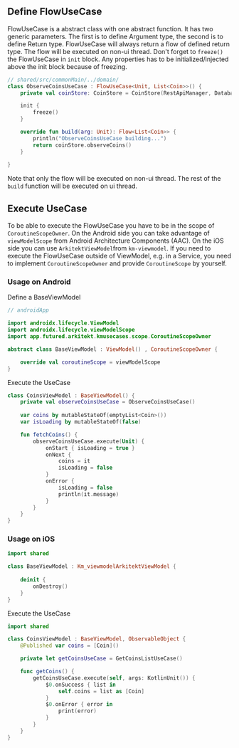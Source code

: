 ## Define FlowUseCase

FlowUseCase is a abstract class with one abstract function. It has two generic parameters. The first is to define
Argument type, the second is to define Return type. FlowUseCase will always return a flow of defined return type.
The flow will be executed on non-ui thread. Don't forget to `freeze()` the FlowUseCase in `init` block.
Any properties has to be initialized/injected above the init block because of freezing.

```kotlin
// shared/src/commonMain/../domain/
class ObserveCoinsUseCase : FlowUseCase<Unit, List<Coin>>() {
    private val coinStore: CoinStore = CoinStore(RestApiManager, DatabaseManager)

    init {
        freeze()
    }

    override fun build(arg: Unit): Flow<List<Coin>> {
        println("ObserveCoinsUseCase building...")
        return coinStore.observeCoins()
    }
        
}
```

Note that only the flow will be executed on non-ui thread. The rest of the `build` function will be executed on ui thread.

## Execute UseCase

To be able to execute the FlowUseCase you have to be in the scope of `CoroutineScopeOwner`. On the Android side
you can take advantage of `viewModelScope` from Android Architecture Components (AAC). On the iOS side
you can use `ArkitektViewModel`from `km-viewmodel`. If you need to execute the FlowUseCase outside of ViewModel,
e.g. in a Service, you need to implement `CoroutineScopeOwner` and provide `CoroutineScope` by yourself.

### Usage on Android

Define a BaseViewModel

```kotlin
// androidApp

import androidx.lifecycle.ViewModel
import androidx.lifecycle.viewModelScope
import app.futured.arkitekt.kmusecases.scope.CoroutineScopeOwner

abstract class BaseViewModel : ViewModel() , CoroutineScopeOwner {

    override val coroutineScope = viewModelScope
}
```

Execute the UseCase

```kotlin
class CoinsViewModel : BaseViewModel() {
    private val observeCoinsUseCase = ObserveCoinsUseCase()
    
    var coins by mutableStateOf(emptyList<Coin>())
    var isLoading by mutableStateOf(false)

    fun fetchCoins() {
        observeCoinsUseCase.execute(Unit) {
            onStart { isLoading = true }
            onNext { 
                coins = it
                isLoading = false
            }
            onError {
                isLoading = false    
                println(it.message)
            }
        }
    }
}
```
### Usage on iOS

```swift
import shared

class BaseViewModel : Km_viewmodelArkitektViewModel {
    
    deinit {
        onDestroy()
    }
}
```

Execute the UseCase

```swift
import shared

class CoinsViewModel : BaseViewModel, ObservableObject {
    @Published var coins = [Coin]()

    private let getCoinsUseCase = GetCoinsListUseCase()

    func getCoins() {
        getCoinsUseCase.execute(self, args: KotlinUnit()) {
            $0.onSuccess { list in
                self.coins = list as [Coin]
            }
            $0.onError { error in
                print(error)
            }
        }
    }
}
```
